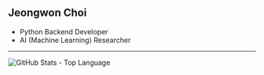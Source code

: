 ## Jeongwon Choi

- Python Backend Developer
- AI (Machine Learning) Researcher

---

![GitHub Stats - Top Language](https://github-readme-stats.vercel.app/api/top-langs/?username=banb3515&theme=tokyonight)
